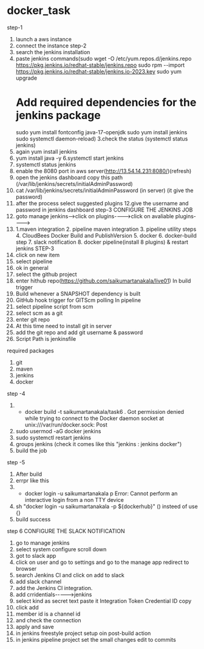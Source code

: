 
# docker_task

step-1
1. launch a aws instance
2. connect the instance
step-2
1. search the jenkins installation
2. paste jenkins commands(sudo wget -O /etc/yum.repos.d/jenkins.repo \
    https://pkg.jenkins.io/redhat-stable/jenkins.repo
   sudo rpm --import https://pkg.jenkins.io/redhat-stable/jenkins.io-2023.key
   sudo yum upgrade
    # Add required dependencies for the jenkins package
    sudo yum install fontconfig java-17-openjdk
    sudo yum install jenkins
    sudo systemctl daemon-reload)
3.check the status (systemctl status jenkins)
4. again yum install jenkins
5. yum install java -y
6.systemctl start jenkins
7. systemctl status jenkins
8. enable the 8080 port in aws server(http://13.54.14.231:8080/)(refresh)
9. open the jenkins dashboard copy this path (/var/lib/jenkins/secrets/initialAdminPassword)
10. cat /var/lib/jenkins/secrets/initialAdminPassword (in server) (it give the password)
11. after the process select suggested plugins
12.give the username and password in jenkins dashboard
step-3
CONFIGURE THE JENKINS JOB
1. goto manage jenkins-->click on plugins---->click on avaliable plugins---->
2. 1.maven integration 2. pipeline maven integration 3. pipeline utility steps 4. CloudBees Docker Build and PublishVersion  5. docker 6. docker-build step  7. slack notification  8. docker pipeline(install 8 plugins) & restart jenkins
STEP-3
1. click on new item
2. select pipeline
3. ok
in general
1. select the github project
2. enter hithub repo(https://github.com/saikumartanakala/live01)
In build trigger
1. Build whenever a SNAPSHOT dependency is built
2. GitHub hook trigger for GITScm polling
In pipeline
1. select pipeline script from scm
2. select scm as a git
3. enter git repo
4. At this time need  to install git in server
5. add the git repo and add git username  & password
6. Script Path is jenkinsfile

required packages
1. git
2. maven
3. jenkins
4. docker

step -4
1. + docker build -t saikumartanakala/task6 .
   Got permission denied while trying to connect to the Docker daemon socket at unix:///var/run/docker.sock: Post
1. sudo usermod -aG docker jenkins
2. sudo systemctl restart jenkins
3. groups jenkins (check it comes like this "jenkins : jenkins docker")
4. build the job

step -5
1. After build
2. errpr like this
3. + docker login -u saikumartanakala p
   Error: Cannot perform an interactive login from a non TTY device
4. sh "docker login -u saikumartanakala -p ${dockerhub}"  () insteed of  use {}
5. build success


step 6
CONFIGURE THE SLACK NOTIFICATION
1. go to manage jenkins
2. select system configure scroll down
3. got to slack app
4. click on user  and go to settings and go to the manage app redirect to browser
5. search Jenkins CI and click on add  to slack
6. add slack channel
7. add the Jenkins CI integration.
8. add crridentials----->jenkins
9. select kind as secret text paste it Integration Token Credential ID copy
10. click add
11. member id  is a channel id
12. and check the connection
13. apply and save
14. in jenkins freestyle project setup oin post-build action
15. in jenkins pipeline project set the small changes
             edit to commits
